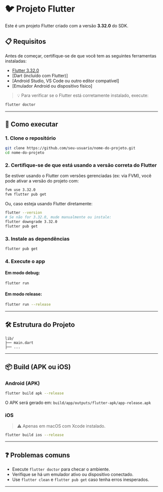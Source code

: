 # 🐦 Projeto Flutter

Este é um projeto Flutter criado com a versão **3.32.0** do SDK.

## 📋 Requisitos

Antes de começar, certifique-se de que você tem as seguintes ferramentas instaladas:

- [Flutter 3.32.0](https://docs.flutter.dev/get-started/install)
- [Dart (incluído com Flutter)]
- [Android Studio, VS Code ou outro editor compatível]
- [Emulador Android ou dispositivo físico]

> 💡 Para verificar se o Flutter está corretamente instalado, execute:
```bash
flutter doctor
```

---

## 🚀 Como executar

### 1. Clone o repositório

```bash
git clone https://github.com/seu-usuario/nome-do-projeto.git
cd nome-do-projeto
```

### 2. Certifique-se de que está usando a versão correta do Flutter

Se estiver usando o Flutter com versões gerenciadas (ex: via FVM), você pode ativar a versão do projeto com:

```bash
fvm use 3.32.0
fvm flutter pub get
```

Ou, caso esteja usando Flutter diretamente:

```bash
flutter --version
# Se não for 3.32.0, mude manualmente ou instale:
flutter downgrade 3.32.0
flutter pub get
```

### 3. Instale as dependências

```bash
flutter pub get
```

### 4. Execute o app

#### Em modo debug:

```bash
flutter run
```

#### Em modo release:

```bash
flutter run --release
```

---

## 🛠 Estrutura do Projeto

```
lib/
├── main.dart
├── ...
```

---

## 📦 Build (APK ou iOS)

### Android (APK)

```bash
flutter build apk --release
```

O APK será gerado em: `build/app/outputs/flutter-apk/app-release.apk`

### iOS

> ⚠️ Apenas em macOS com Xcode instalado.

```bash
flutter build ios --release
```

---

## ❓ Problemas comuns

- Execute `flutter doctor` para checar o ambiente.
- Verifique se há um emulador ativo ou dispositivo conectado.
- Use `flutter clean` e `flutter pub get` caso tenha erros inesperados.

---
